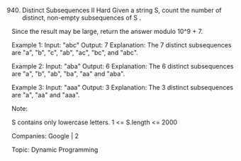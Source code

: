 940. Distinct Subsequences II
Hard
Given a string S, count the number of distinct, non-empty subsequences of S .

Since the result may be large, return the answer modulo 10^9 + 7.

Example 1:
Input: "abc"
Output: 7
Explanation: The 7 distinct subsequences are "a", "b", "c", "ab", "ac", "bc", and "abc".

Example 2:
Input: "aba"
Output: 6
Explanation: The 6 distinct subsequences are "a", "b", "ab", "ba", "aa" and "aba".

Example 3:
Input: "aaa"
Output: 3
Explanation: The 3 distinct subsequences are "a", "aa" and "aaa".
 
Note:

S contains only lowercase letters.
1 <= S.length <= 2000

Companies: Google | 2

Topic: Dynamic Programming


